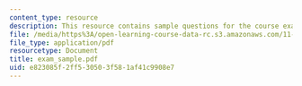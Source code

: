 ```yaml
---
content_type: resource
description: This resource contains sample questions for the course exam.
file: /media/https%3A/open-learning-course-data-rc.s3.amazonaws.com/11-520-a-workshop-on-geographic-information-systems-fall-2005/e823085f2ff530503f581af41c9908e7_exam_sample.pdf
file_type: application/pdf
resourcetype: Document
title: exam_sample.pdf
uid: e823085f-2ff5-3050-3f58-1af41c9908e7
---
```

